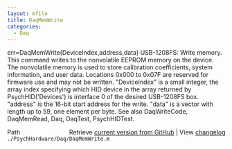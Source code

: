 ```yaml
---
layout: mfile
title: DaqMemWrite
categories:
  - Daq
---
```


err=DaqMemWrite\(DeviceIndex,address,data\)
USB\-1208FS: Write memory. This command writes to the nonvolatile EEPROM
memory on the device. The nonvolatile memory is used to store
calibration coefficients, system information, and user data.  Locations
0x000 to 0x07F are reserved for firmware use and may not be written.
"DeviceIndex" is a small integer, the array index specifying which HID
      device in the array returned by PsychHID\('Devices'\) is interface 0
      of the desired USB\-1208FS box.
"address" is the 16\-bit start address for the write.
"data" is a vector with length up to 59, one element per byte.
See also DaqWriteCode, DaqMemRead, Daq, DaqTest, PsychHIDTest.


<div class="code_header" style="text-align:right;">
  <span style="float:left;">Path&nbsp;&nbsp;</span> <span class="counter">Retrieve <a href=
  "https://raw.github.com/Psychtoolbox-3/Psychtoolbox-3/beta/./PsychHardware/Daq/DaqMemWrite.m">current version from GitHub</a> | View <a href=
  "https://github.com/Psychtoolbox-3/Psychtoolbox-3/commits/beta/./PsychHardware/Daq/DaqMemWrite.m">changelog</a></span>
</div>
<div class="code">
  <code>./PsychHardware/Daq/DaqMemWrite.m</code>
</div>
